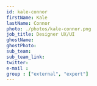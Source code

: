 ```yaml
---
id: kale-connor
firstName: Kale
lastName: Connor
photo: ./photos/kale-connor.png
job_title: Designer UX/UI
ghostName:
ghostPhoto:
sub_team:
sub_team_link:
twitter:
e-mail :
group : ["external", "expert"]
---
```

